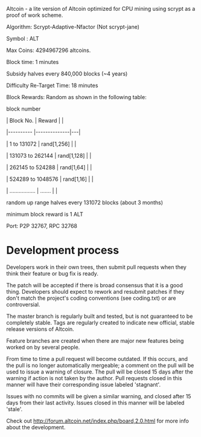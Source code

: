 Altcoin - a lite version of Altcoin optimized for CPU mining using scrypt as a proof of work scheme.

Algorithm: Scrypt-Adaptive-Nfactor (Not scrypt-jane)

Symbol :  ALT

Max Coins: 4294967296 altcoins.

Block time: 1 minutes

Subsidy halves every 840,000 blocks (~4 years)

Difficulty Re-Target Time:  18 minutes

Block Rewards: Random as shown in the following table:

block number

| Block No.                                | Reward       |   |

|----------                                |--------------|---|

| 1 to 131072                              | rand[1,256]  |   |

| 131073 to 262144                         | rand[1,128]  |   |

| 262145 to 524288                         | rand[1,64]   |   |

| 524289 to 1048576                        | rand[1,16]   |   |

| .................                        | .......      |   |

random up range halves every 131072 blocks (about 3 months)

minimum block reward is 1 ALT


Port: P2P 32767, RPC 32768


Development process
===================

Developers work in their own trees, then submit pull requests when
they think their feature or bug fix is ready.

The patch will be accepted if there is broad consensus that it is a
good thing.  Developers should expect to rework and resubmit patches
if they don't match the project's coding conventions (see coding.txt)
or are controversial.

The master branch is regularly built and tested, but is not guaranteed
to be completely stable. Tags are regularly created to indicate new
official, stable release versions of Altcoin.

Feature branches are created when there are major new features being
worked on by several people.

From time to time a pull request will become outdated. If this occurs, and
the pull is no longer automatically mergeable; a comment on the pull will
be used to issue a warning of closure. The pull will be closed 15 days
after the warning if action is not taken by the author. Pull requests closed
in this manner will have their corresponding issue labeled 'stagnant'.

Issues with no commits will be given a similar warning, and closed after
15 days from their last activity. Issues closed in this manner will be 
labeled 'stale'. 

Check out http://forum.altcoin.net/index.php/board,2.0.html for more info about the development.